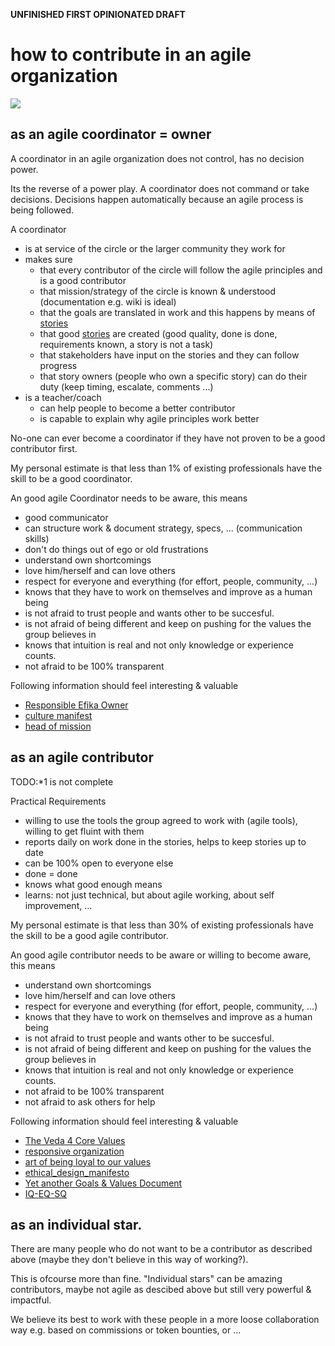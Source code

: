 
**UNFINISHED FIRST OPINIONATED DRAFT**

# how to contribute in an agile organization

![](https://images.unsplash.com/photo-1470472304068-4398a9daab00?ixlib=rb-0.3.5&s=55b8e313e798f6a8e12fbc9d9fc0078d&auto=format&fit=crop&w=2100&q=80)

## as an agile coordinator = owner

A coordinator in an agile organization does not control, has no decision power.

Its the reverse of a power play. A coordinator does not command or take decisions. Decisions happen automatically because an agile process is being followed.

A coordinator

- is at service of the circle or the larger community they work for
- makes sure 
  - that every contributor of the circle will follow the agile principles and is a good contributor
  - that mission/strategy of the circle is known & understood (documentation e.g. wiki is ideal)
  - that the goals are translated in work and this happens by means of [stories](stories.md)
  - that good [stories](stories.md) are created (good quality, done is done, requirements known, a story is not a task)
  - that stakeholders have input on the stories and they can follow progress
  - that story owners (people who own a specific story) can do their duty (keep timing, escalate, comments ...)
- is a teacher/coach
  - can help people to become a better contributor
  - is capable to explain why agile principles work better

No-one can ever become a coordinator if they have not proven to be a good contributor first.

My personal estimate is that less than 1% of existing professionals have the skill to be a good coordinator.

An good agile Coordinator needs to be aware, this means

- good communicator
- can structure work & document strategy, specs, ... (communication skills)
- don't do things out of ego or old frustrations
- understand own shortcomings
- love him/herself and can love others
- respect for everyone and everything (for effort, people, community, ...)
- knows that they have to work on themselves and improve as a human being
- is not afraid to trust people and wants other to be succesful.
- is not afraid of being different and keep on pushing for the values the group believes in
- knows that intuition is real and not only knowledge or experience counts.
- not afraid to be 100% transparent

Following information should feel interesting & valuable

- [Responsible Efika Owner](https://docs.grid.tf/dividi/efika/src/branch/master/efika_owner.md)
- [culture manifest](https://docs.grid.tf/dividi/efika/src/branch/master/efika_culture_manifest.md)
- [head of mission](https://docs.grid.tf/dividi/efika/src/branch/master/HR/head_of_mission_profile.md)

## as an agile contributor

TODO:*1 is not complete

Practical Requirements

- willing to use the tools the group agreed to work with (agile tools), willing to get fluint with them
- reports daily on work done in the stories, helps to keep stories up to date
- can be 100% open to everyone else
- done = done
- knows what good enough means
- learns: not just technical, but about agile working, about self improvement, ...

My personal estimate is that less than 30% of existing professionals have the skill to be a good agile contributor.

An good agile contributor needs to be aware or willing to become aware, this means

- understand own shortcomings
- love him/herself and can love others
- respect for everyone and everything (for effort, people, community, ...)
- knows that they have to work on themselves and improve as a human being
- is not afraid to trust people and wants other to be succesful.
- is not afraid of being different and keep on pushing for the values the group believes in
- knows that intuition is real and not only knowledge or experience counts.
- not afraid to be 100% transparent
- not afraid to ask others for help

Following information should feel interesting & valuable

- [The Veda 4 Core Values](https://docs.grid.tf/dividi/values/src/branch/master/veda_values.md)
- [responsive organization](https://docs.grid.tf/dividi/values/src/branch/master/responsive_org_manifesto.md)
- [art of being loyal to our values](https://medium.com/@despiegk/the-art-of-being-loyal-to-your-values-e0e6e3f310f7)
- [ethical_design_manifesto](https://docs.grid.tf/dividi/values/src/branch/master/ethical_design_manifesto.md)
- [Yet another Goals & Values Document](https://docs.grid.tf/dividi/values/src/branch/master/goals_values.md)
- [IQ-EQ-SQ](https://docs.grid.tf/dividi/values/src/branch/master/XQ.md)


## as an individual star.

There are many people who do not want to be a contributor as described above (maybe they don't believe in this way of working?).

This is ofcourse more than fine. 
"Individual stars" can be amazing contributors, maybe not agile as descibed above but still very powerful & impactful.

We believe its best to work with these people in a more loose collaboration way e.g. based on commissions or token bounties, or ...





